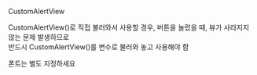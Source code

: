 CustomAlertView

CustomAlertView()로 직접 불러와서 사용할 경우, 버튼을 눌렀을 때, 뷰가 사라지지 않는 문제 발생하므로 <br>
반드시 CustomAlertView()를 변수로 불러와 놓고 사용해야 함

폰트는 별도 지정하세요
